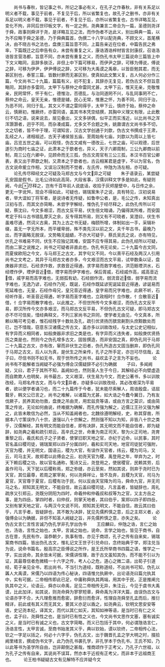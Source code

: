 <!-- { "loadSidebar": true } -->
　　尚书与春秋，皆记事之书，所记之事必有义，在孔子之作春秋，非有关系足以明义者不载，事见于前者，不复见于后，所以省繁复也，故孔子之删书，亦非有关系足以明义者不载，事见于前者，不复见于后，亦所以省繁复也，古书详略互见，变化不拘，非同后世印板文字，有一定之例，尧典兼言二帝合为一篇，圣德则尧详于舜，政事则舜详于尧，是详略互见之法，而作伪者不达此义，别出舜典一篇，以为不应略于舜之圣德，乃于舜典篇首，伪撰二十八字以配尧典，不顾文义，首尾横决，由不晓古书之法也，盘庚三篇旨意不同，上篇告亲近在位者，中篇告民之弗率，下篇既迁之后申告有众，未尝有重复之义，康诰酒诰梓材皆言封康叔，召诰洛诰皆言营洛都，旨意不同，亦未尝有重复之义，而伪孔书太甲三篇说命三篇皆上中下文义略同，且辞多肤泛，非但上中下篇可移易，而伊尹之辞，可移为傅说，傅说之辞，可移为伊尹，伊尹傅说之辞，又可移为大禹谟之禹皋，以皆臣勉其君，而无甚区别也，泰誓三篇，皆数纣罪而无甚区别，使真如此文繁义复，古人何必分作三篇，今文尚书二十九篇，篇篇有义，初不犯复，其辞亦无复见，若伪古文不但旨意略同，其辞亦多雷同，太甲下与蔡仲之命雷同尤甚，太甲下云，惟天无亲，克敬惟亲，民罔常怀，怀于有仁，德惟治，否德乱，与治同道罔不兴，与乱同事罔不亡，蔡仲之命云，皇天无亲，惟德是辅，民心无常，惟惠之怀，为善不同，同归于治，为恶不同，同归于乱，其文义不谓之雷同得乎，太甲下云，慎终于始，蔡仲之命云，慎厥初，惟厥终，亦雷同语，盖其书本凭空结撰，其胸中义理又有限，止此敷衍不切之语，说来说去，层见叠出，又文多骈偶，似平正而实浅近，以比尚书之浑浑灏灏者，迥乎不同，而杂凑成篇，尤多文不合题之失，姚鼐谓古文尚书多不切，文之切者，皆不中于理，可谓知言，汉古文学创通于刘歆，伪古文书撰成于王肃，乱经之人，递相祖述，古天子诸侯皆五庙，至周始有七庙，刘歆以为周以上皆七庙，吕览五世之庙，可以观怪，伪古文咸有一德改云，七世之庙，可以观德，后世遂引为商时七庙之证，此肃本之于歆者也，异义，天子六卿周制，三公九卿商以前制，周三公在六卿中，见顾命而无三孤，伪古文周官有三公三孤，本汉书百官公卿表，表又出于莽歆之制，又肃本之于歆者也，古云相某君是虚字，不以为官名，伪古文说命爰立作相，又误沿汉制而不觉者，左氏传，仲虺为汤左相，亦可疑。
　　论孔传尽释经文之可疑及马郑古文与今文异之可疑
　　朱子语录云，某尝疑孔安国是假书，比毛公诗如此高简，大段省事，汉儒训释文字多是如此，有疑则阙，今此尽释之，岂有千百年前人说底话，收拾于灰烬屋壁中，与日传之余，更无一字讹舛，现会不得如此，可疑也，锡瑞案朱子之说，具有特见，汉初说易者，举大谊如丁将军者，是说诗者无传疑，如鲁申公者，是，毛公之传，未知真出汉初与否，而其文亦简略，未尝字字解经，惟伪孔于经尽释之，此伪孔传所以可疑，蔡沈曰，今文多艰涩，而古文反平易，伏生倍文暗诵，乃偏得其所难，而安国考定于科斗古书错乱摩灭之余，反专得其所易，则又有不可晓者，吴澄曰，伏生书虽难尽通，然词义古奥，其为上古之书无疑，梅颐所增，体制如出一手，采辑补缀，虽无一字无所本，而平缓卑弱，殊不类先汉以前之文，夫千年古书，最晚乃出，而字画略无脱误，文势略无龃龉，不亦大可疑乎，蔡氏吴氏之说，亦有特见，伏孔之书难易不同，伏生不应独记其难，安国不应专得其易，此伪孔经所以可疑，而由二家之说推之，尚书之可疑者非直此也，伪孔书无论矣，二十九篇今古文同，而夏侯欧阳之今文，与马郑王之古文，其字句又不同，今以熹平石经及两汉人引用尚书之文考之，其异于马郑古文者亦多，今文艰涩而古文平易，试举数条以证，盘庚器非求旧，石经求作救，求救音近得通，求字易而救字难也，洪范鲧堙洪水，石经堙作伊，堙伊音近借，堙字易而伊字难也，保后胥戚，石经戚作高，戚高音近借，戚字易而高字难也，无弱孤有幼，石经弱作流，弱流音近借，弱字易而流字难也，无逸乃谚，石经作乃宪，既诞，石经作既延谚宪诞延音近得通，谚诞易而宪延难也，无皇，石经作毋兄，皇兄音近得通，皇字易而兄字难也，此厥不听，石经听作圣，听圣音近得通，听字易而圣字难也，立政相时忄佥作散，忄佥散音近借，忄佥字易而散字难也，以此推之，不但世所传今文多艰涩，而伪孔古文反平易，即汉所传今文亦多艰涩，而马郑古文反平易，不但伪孔古文可疑，即马郑古文亦不尽可信矣，惜经典释文，不列三家尚书之异同，使学者无由见，今文真本，所赖以略可考见者，惟石经残字十数处及孔，疏引优贤扬历膑宫劓割头庶黥数处而已，岂不惜哉，窃意东汉诸儒之传古文，盖亦多以训故改经，与太史公史记相似，有字异而义相同者，如般庚器非求旧之类是也，有字异而义违失者，如般庚优贤扬历之类是也，然则今之伪孔增多古文，固皆撰造，而非安国之真，即伪孔同于马郑二十九篇之古文，亦有改，窜而非伏生之旧者，伪孔所造古文固当删弃，即伪孔同于马郑之古文，后人以为真，是伏生之所亲传，孔子之所手定，亦岂可尽信哉，孟子曰，尽信书则不如无书，观于世所传之尚书，益欢孟子之言为不妄也。
　　论尚书有不能解者当阙疑不必强为傅会汉儒疑辞不必引为确据
　　子曰，多闻阙疑，又曰，君子于其所不知，盖阙如也，然则圣人生于今日，其解经必不向壁虚造而自欺欺人也明矣，尚书最古，文义艰深，伏生易为今文，而史公著书，多以训故改经，马郑名传古文，而与今文异者，亦疑多以训故改经，其必改艰深为平易者，欲以便学者诵习也，而二十九篇传于今者，犹未能尽索解人，周诰殷盘，诘屈聱牙，韩文公已言之，尚书之难解，以诸篇为尤甚，如大诰之今蠢今翼日，乃有友伐厥子，民养其劝勿救，盘庚之吊由灵，用宏兹贲等语，或由方言之莫识，或由简策之传讹，无论如何曲说，终难据为确解，而孔传强为解之，近儒江王孙又强为解之，此皆未敢信为必然，当从不知盖阙者也，北魏徐遵明解经，史，称其穿凿，所据本八寸策误作八十宗，遂强以八十宗解之，然则强不知以为知，非皆八十宗之类乎，汉儒解经，其有明文而能自信者，即有决辞，其无明文而不能自信者，即为疑辞，如尧典之羲和疏引郑云，高辛氏之世，命重为南正司天，黎为火正司地，尧育重黎之后，羲氏和氏子之子贤者，使掌旧职天地之官，亦纪于近命，以民事，其时官名盖曰稷司徒，锡瑞案郑以四子分属四时，羲和实司天地，地官司徒犹可强附，天官为稷，并无明文，国语云，稷为大官，有误作天官者，纬云，稷为司马，又云，司马主天，故郑君以此傅会之云，初尧天官为稷，禹登用之年，举弃为之，时天下赖后稷之功，故以官名通称，笺诗又云，尧登用之，使居稷官，民赖其劳，后虽作司马，天下犹以后稷称焉，郑之弥缝，亦云至矣，然如其说，则弃于尧时已为天官，其位最尊，若周之冢宰矣，何以尧舜祥让，皆不及弃，且稷为天官，司马为夏官，天官尊于夏官，后稷有功于民，何以反由天官降为司马，舜命九官，并无司马之名，郑知其无明文，不能自信，故云盖曰稷司徒，凡言盖者，皆疑辞也，周礼疏序又引郑云，尧既分阴阳为四时，命羲仲和仲羲叔和叔等为之官，又主方岳之事，是为四岳，掌四时者，曰仲叔，则掌天地者，其曰伯乎，案郑以四子即四岳，又别有掌天地之官，与两汉今文说不同，郑知其无明文，不能自信，故云其曰伯乎，凡言乎者，皆疑辞也，其不敢为决辞，犹见先儒矜慎之意，后之主郑义者，必强傅会以为确据，非但不知圣人阙疑之旨，并先儒矜慎之意，亦失之矣。
　　论伪古文言仁言性言诚乃伪孔学非孔学出伪书
　　王应麟曰，仲虺之诰，言仁之始也，汤诰，言性之始也，太甲，言诚之始也，说命，言学之始也，皆见于商书，自古在昔，先民有作，温恭朝夕，执事有恪，亦见于商颂，孔子之传有自来矣，锡瑞案商书四篇，皆出伪孔古文，惟礼记文王世子引兑命曰，念终始典于学，郑注兑当为说，说命书篇名，殷高宗之臣傅说之所作，是王氏所举商书四篇之语，惟学之一字，实出说命，其余皆未可据，宋儒讲性理，故于古文虽知其伪，而不能不引以为证，其最尊信者危微精一十六字之传，考人心之危，道心之微二语，出荀子引道经，荀子亲见全书，若出尚书，不当引为道经，既称道经，不出尚书可知，伪孔以羼人大禹谟，宋儒乃以四语为传心秘诀，四语惟允执厥中，出论语尧曰篇允执其中，实有可据，二帝相传即此已足，中庸称舜执其两端，用其中于民，正是推阐允执其中之义，论语云，舜亦以命禹，足见二帝相传无异，朱注云，今见于虞书大禹谟，比此加详，如其说，则尧命舜为寥寥短章，舜命禹为洋洋大篇，由误伪古文与论语亦字不合，大凡理愈推而愈密，辞愈衍而愈详，性理自尧舜至孔孟而后，推衍精详，前此或有其义而无其文，要其义亦足以盾之，如尧典云，钦明文思安安等语，史记尧本纪，译其文，而代以其仁如天，其知如神等语，是当时已有仁之义也，孟子曰，尧舜性之也，是当时已有性之义也，今文尚书文思作文塞，塞有诚实之义，是当时已有诚之义也，古文字简略，而义已包括于其中，何必谓虺诰言仁，汤诰言性，太甲言诚，至商书始发其义乎，典以钦始，谟以钦终，二帝相传心法，钦之一字足以括之，何必十六字乎，伪孔古文，出于魏晋孔孟之学大明之时，掇拾阙里绪言，撰成伪书文字，此乃伪孔书袭孔学，非孔学本于伪孔书，王氏不知，乃以此等书为圣学所自由，岂非颠倒之甚哉，惟商颂作于正考父，乃孔子六世祖，以为孔子之传有自来，其说尚不误耳，然亦本于近视有正考父，而非本于远祖商王也。
　　论王柏书疑疑古文有见解特不应并疑今文
